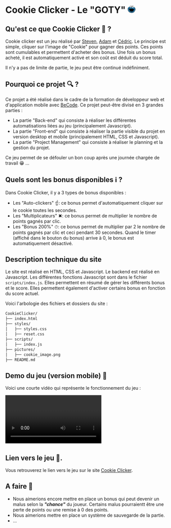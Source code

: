 # Cookie Clicker - Le "GOTY" <img src="./pictures/cookie_image.png" alt="Cookie Clicker" height="25" width="25">

## Qu'est ce que Cookie Clicker &#x1F914; ?

Cookie clicker est un jeu réalisé par [Steven](https://github.com/stevenmottiaux), [Adam](https://github.com/DelsarteAdam) et [Cédric](https://github.com/Ceeeed1985). Le principe est simple, cliquer sur l'image de "Cookie" pour gagner des points. Ces points sont cumulables et permettent d'acheter des bonus. Une fois un bonus acheté, il est automatiquement activé et son coût est déduit du score total.

Il n'y a pas de limite de partie, le jeu peut être continué indéfiniment.

## Pourquoi ce projet &#x1F50D; ?

Ce projet a été réalisé dans le cadre de la formation de développeur web et d'application mobile avec [BeCode](https://becode.org/). Ce projet peut-être divisé en 3 grandes parties :

- La partie "Back-end" qui consiste à réaliser les différentes automatisations liées au jeu (principalement Javascript).
- La partie "Front-end" qui consiste à réaliser la partie visible du projet en version desktop et mobile (principalement HTML, CSS et Javascript).
- La partie "Project Management" qui consiste à réaliser le planning et la gestion du projet.

Ce jeu permet de se défouler un bon coup après une journée chargée de travail &#x1F601; ...

## Quels sont les bonus disponibles &#x2139; ?

Dans Cookie Clicker, il y a 3 types de bonus disponibles :

- Les "Auto-clickers" &#x261D;: ce bonus permet d'automatiquement cliquer sur le cookie toutes les secondes.
- Les "Multiplicateurs" &#x2716;: ce bonus permet de multiplier le nombre de points gagnés par clic.
- Les "Bonus 200%" &#x23F1;: ce bonus permet de multiplier par 2 le nombre de points gagnés par clic et ceci pendant 30 secondes. Quand le timer (affiché dans le bouton du bonus) arrive à 0, le bonus est automatiquement désactivé.

## Description technique du site

Le site est réalisé en HTML, CSS et Javascript. Le backend est réalisé en Javascript. Les différentes fonctions Javascript sont dans le fichier `scripts/index.js`. Elles permettent en résumé de gérer les différents bonus et le score. Elles permettent également d'activer certains bonus en fonction du score actuel.

Voici l'arbologie des fichiers et dossiers du site :

```
CookieClicker/
├── index.html
├── styles/
│   ├── styles.css
│   ├── reset.css
├── scripts/
│   ├── index.js
├── pictures/
│   ├── cookie_image.png
├── README.md
```

## Demo du jeu (version mobile) &#x1F4F1;

Voici une courte vidéo qui représente le fonctionnement du jeu :

![video](https://delsarteadam.github.io/cookieClicker/videos/demo.webm)

## Lien vers le jeu &#x1F517;.

Vous retrouverez le lien vers le jeu sur le site [Cookie Clicker](https://delsarteadam.github.io/CookieClicker/).

## A faire &#x1F4AD;

- Nous aimerions encore mettre en place un bonus qui peut devenir un malus selon la **_"chance"_** du joueur. Certains malus pourraientt être une perte de points ou une remise à 0 des points.
- Nous aimerions mettre en place un système de sauvegarde de la partie.
- ...
